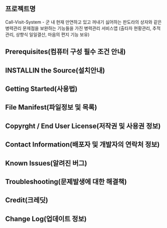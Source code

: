 ## 프로젝트명
Call-Visit-System - 군 내 현재 만연하고 있고 꺼내기 싫어하는 판도라의 상자와 같은 병력관리 문제점을 보완하는 기능들을 가진 병력관리 서비스앱
                    (출타자 현황관리, 추적관리, 상향식 일일결산, 마음의 편지 기능 보유)

## Prerequisites(컴퓨터 구성 필수 조건 안내)

## INSTALLIN the Source(설치안내)

## Getting Started(사용법)

## File Manifest(파일정보 및 목록)

## Copyrght / End User License(저작권 및 사용권 정보)

## Contact Information(배포자 및 개발자의 연락처 정보)

## Known Issues(알려진 버그)

## Troubleshooting(문제발생에 대한 해결책)

## Credit(크레딧)

## Change Log(업데이트 정보)
